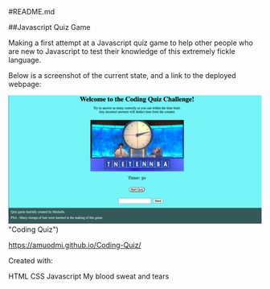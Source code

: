 #README.md

##Javascript Quiz Game

Making a first attempt at a Javascript quiz game to help other people who are new to Javascript 
to test their knowledge of this extremely fickle language. 

Below is a screenshot of the current state, and a link to the deployed webpage: 

![Coding Quiz Screenshot](https://github.com/Amuodmi/Coding-Quiz/blob/main/assets/Screen%20Shot%202022-06-04%20at%2015.58.24.png) "Coding Quiz")

https://amuodmi.github.io/Coding-Quiz/

Created with:

HTML
CSS
Javascript
My blood sweat and tears 



